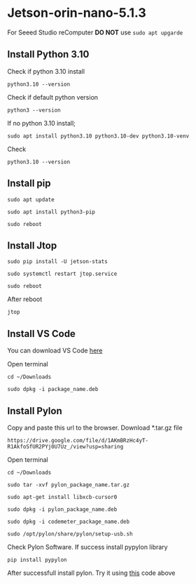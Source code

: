 # Jetson-orin-nano-5.1.3
For Seeed Studio reComputer **DO NOT** use ```sudo apt upgarde```

## Install Python 3.10
Check if python 3.10 install
```
python3.10 --version
```
Check if default python version
```
python3 --version
```
If no python 3.10 install;
```
sudo apt install python3.10 python3.10-dev python3.10-venv
```
Check
```
python3.10 --version
```

## Install pip
```
sudo apt update
```
```
sudo apt install python3-pip
```
```
sudo reboot
```

## Install Jtop
```
sudo pip install -U jetson-stats
```
```
sudo systemctl restart jtop.service
```
```
sudo reboot
```
After reboot
```
jtop
```

## Install VS Code
You can download VS Code [here](https://code.visualstudio.com/docs/?dv=linuxarm64_deb)

Open terminal
```
cd ~/Downloads
```
```
sudo dpkg -i package_name.deb
```

## Install Pylon
Copy and paste this url to the browser. Download *.tar.gz file
```
https://drive.google.com/file/d/1AKmBRzHc4yT-R1AkfoSfUR2PYj0U7Uz_/view?usp=sharing
```
Open terminal
```
cd ~/Downloads
```
```
sudo tar -xvf pylon_package_name.tar.gz
```
```
sudo apt-get install libxcb-cursor0
```
```
sudo dpkg -i pylon_package_name.deb
```
```
sudo dpkg -i codemeter_package_name.deb
```
```
sudo /opt/pylon/share/pylon/setup-usb.sh
```
Check Pylon Software. If success install pypylon library
```
pip install pypylon
```
After successfull install pylon. Try it using [this](opencv.py) code above

